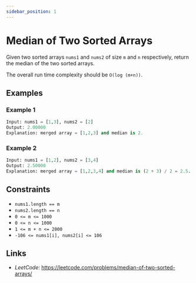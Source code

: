 ```yaml
---
sidebar_position: 1
---
```


# Median of Two Sorted Arrays

Given two sorted arrays `nums1` and `nums2` of size `m` and `n` respectively, return the median of the two sorted arrays.

The overall run time complexity should be `O(log (m+n))`.

## Examples

### Example 1
```py
Input: nums1 = [1,3], nums2 = [2]
Output: 2.00000
Explanation: merged array = [1,2,3] and median is 2.
```

### Example 2
```py
Input: nums1 = [1,2], nums2 = [3,4]
Output: 2.50000
Explanation: merged array = [1,2,3,4] and median is (2 + 3) / 2 = 2.5.
```

## Constraints
 - `nums1.length == m`
 - `nums2.length == n`
 - `0 <= m <= 1000`
 - `0 <= n <= 1000`
 - `1 <= m + n <= 2000`
 - `-106 <= nums1[i], nums2[i] <= 106`

## Links
 - *LeetCode*: https://leetcode.com/problems/median-of-two-sorted-arrays/